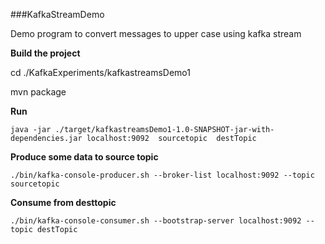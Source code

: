 ###KafkaStreamDemo

Demo program to convert messages to upper case using kafka stream

**Build the project**

cd ./KafkaExperiments/kafkastreamsDemo1

mvn package

**Run**

`java -jar ./target/kafkastreamsDemo1-1.0-SNAPSHOT-jar-with-dependencies.jar localhost:9092  sourcetopic  destTopic`


**Produce some data to source topic**

`./bin/kafka-console-producer.sh --broker-list localhost:9092 --topic sourcetopic`


**Consume from  desttopic**

`./bin/kafka-console-consumer.sh --bootstrap-server localhost:9092 --topic destTopic`